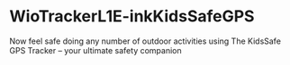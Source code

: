 # WioTrackerL1E-inkKidsSafeGPS
Now feel safe doing any number of outdoor activities using The KidsSafe GPS Tracker – your ultimate safety companion
